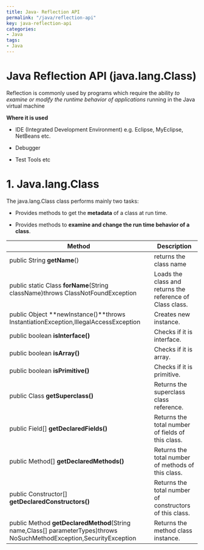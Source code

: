 ```yaml
---
title: Java- Reflection API
permalink: "/java/reflection-api"
key: java-reflection-api
categories:
- Java
tags:
- Java
---
```


Java Reflection API (java.lang.Class)
========================================

Reflection is commonly used by programs which require the ability *to examine or
modify the runtime behavior of applications* running in the Java virtual machine

**Where it is used**

-   IDE (Integrated Development Environment) e.g. Eclipse, MyEclipse, NetBeans
    etc.

-   Debugger

-   Test Tools etc

# 1. Java.lang.Class

The java.lang.Class class performs mainly two tasks:

-   Provides methods to get the **metadata** of a class at run time.

-   Provides methods to **examine and change the run time behavior of a class**.

| **Method**                                                                                                            | **Description**                                           |
|-----------------------------------------------------------------------------------------------------------------------|-----------------------------------------------------------|
| public String **getName**()                                                                                           | returns the class name                                    |
| public static Class **forName**(String className)throws ClassNotFoundException                                        | Loads the class and returns the reference of Class class. |
| public Object **newInstance()**throws InstantiationException,IllegalAccessException                                   | Creates new instance.                                     |
| public boolean **isInterface()**                                                                                      | Checks if it is interface.                                |
| public boolean **isArray()**                                                                                          | Checks if it is array.                                    |
| public boolean **isPrimitive()**                                                                                      | Checks if it is primitive.                                |
| public Class **getSuperclass()**                                                                                      | Returns the superclass class reference.                   |
| public Field[] **getDeclaredFields()**                                                                                | Returns the total number of fields of this class.         |
| public Method[] **getDeclaredMethods()**                                                                              | Returns the total number of methods of this class.        |
| public Constructor[] **getDeclaredConstructors()**                                                                    | Returns the total number of constructors of this class.   |
| public Method **getDeclaredMethod**(String name,Class[] parameterTypes)throws NoSuchMethodException,SecurityException | Returns the method class instance.                        |
